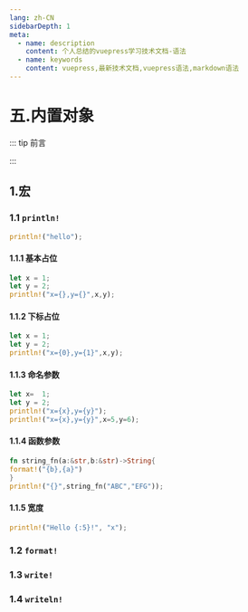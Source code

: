 ```yaml
---
lang: zh-CN
sidebarDepth: 1
meta:
  - name: description
    content: 个人总结的vuepress学习技术文档-语法
  - name: keywords
    content: vuepress,最新技术文档,vuepress语法,markdown语法
---
```


# 五.内置对象

::: tip 前言

:::

## 1.宏

### 1.1 `println!`

```rust
println!("hello");
```

#### 1.1.1 基本占位

```rust
let x = 1;
let y = 2;
println!("x={},y={}",x,y);
```

#### 1.1.2 下标占位

```rust
let x = 1;
let y = 2;
println!("x={0},y={1}",x,y);
```

#### 1.1.3 命名参数

```rust
let x=  1;
let y = 2;
println!("x={x},y={y}");
println!("x={x},y={y}",x=5,y=6);
```

#### 1.1.4 函数参数

```rust
fn string_fn(a:&str,b:&str)->String{
format!("{b},{a}")
}
println!("{}",string_fn("ABC","EFG"));
```

#### 1.1.5 宽度

```rust
println!("Hello {:5}!", "x");
```

### 1.2 `format!`

### 1.3 `write!`

### 1.4 `writeln!`
